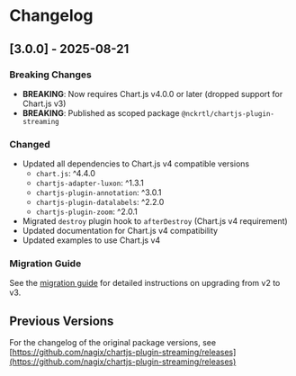 # Changelog

## [3.0.0] - 2025-08-21

### Breaking Changes
- **BREAKING**: Now requires Chart.js v4.0.0 or later (dropped support for Chart.js v3)
- **BREAKING**: Published as scoped package `@nckrtl/chartjs-plugin-streaming`

### Changed
- Updated all dependencies to Chart.js v4 compatible versions
  - `chart.js`: ^4.4.0
  - `chartjs-adapter-luxon`: ^1.3.1
  - `chartjs-plugin-annotation`: ^3.0.1
  - `chartjs-plugin-datalabels`: ^2.2.0
  - `chartjs-plugin-zoom`: ^2.0.1
- Migrated `destroy` plugin hook to `afterDestroy` (Chart.js v4 requirement)
- Updated documentation for Chart.js v4 compatibility
- Updated examples to use Chart.js v4

### Migration Guide
See the [migration guide](docs/guide/migration.md) for detailed instructions on upgrading from v2 to v3.

## Previous Versions
For the changelog of the original package versions, see [https://github.com/nagix/chartjs-plugin-streaming/releases](https://github.com/nagix/chartjs-plugin-streaming/releases)